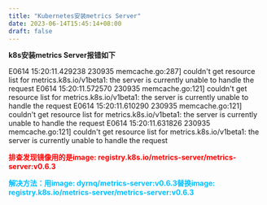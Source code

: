 ```yaml
---
title: "Kubernetes安装metrics Server"
date: 2023-06-14T15:45:14+08:00
draft: false
---
```


**k8s安装metrics Server报错如下**

E0614 15:20:11.429238  230935 memcache.go:287] couldn't get resource list for metrics.k8s.io/v1beta1: the server is currently unable to handle the request
E0614 15:20:11.572570  230935 memcache.go:121] couldn't get resource list for metrics.k8s.io/v1beta1: the server is currently unable to handle the request
E0614 15:20:11.610290  230935 memcache.go:121] couldn't get resource list for metrics.k8s.io/v1beta1: the server is currently unable to handle the request
E0614 15:20:11.631826  230935 memcache.go:121] couldn't get resource list for metrics.k8s.io/v1beta1: the server is currently unable to handle the request

**<font color="red">排查发现镜像用的是image: registry.k8s.io/metrics-server/metrics-server:v0.6.3 </font>**

**<font color="#00BFFF">解决方法：用image: dyrnq/metrics-server:v0.6.3替换image: registry.k8s.io/metrics-server/metrics-server:v0.6.3</font>**
